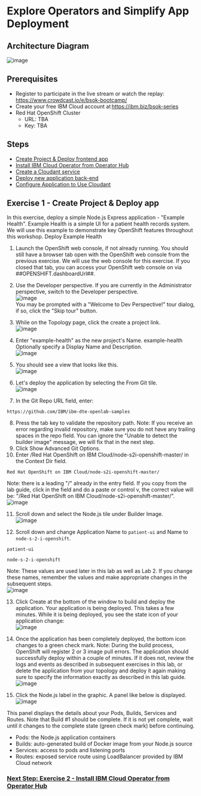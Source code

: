# Explore Operators and Simplify App Deployment
## Architecture Diagram
![image](https://user-images.githubusercontent.com/36239840/124466277-8bd1ee00-dda7-11eb-8aed-3e35394ca263.png)
## Prerequisites
- Register to participate in the live stream or watch the replay: https://www.crowdcast.io/e/bsok-bootcamp/
- Create your free IBM Cloud account at https://ibm.biz/bsok-series
- Red Hat OpenShift Cluster
  - URL: TBA
  - Key: TBA
## Steps
- <a href="https://github.com/IBMDeveloperMEA/explore-operators/blob/master/README.md">Create Project & Deploy frontend app</a>
- <a href="https://github.com/IBMDeveloperMEA/explore-operators/blob/master/ex2.md">Install IBM Cloud Operator from Operator Hub</a>
- <a href="https://github.com/IBMDeveloperMEA/explore-operators/blob/master/ex3.md">Create a Cloudant service</a>
- <a href="https://github.com/IBMDeveloperMEA/explore-operators/blob/master/ex4.md">Deploy new application back-end</a>
- <a href="https://github.com/IBMDeveloperMEA/explore-operators/blob/master/ex5.md">Configure Application to Use Cloudant</a>
## Exercise 1 - Create Project & Deploy app
In this exercise, deploy a simple Node.js Express application - "Example Health". Example Health is a simple UI for a patient health records system. We will use this example to demonstrate key OpenShift features throughout this workshop.
Deploy Example Health
1.	Launch the OpenShift web console, if not already running.
You should still have a browser tab open with the OpenShift web console from the previous exercise. We will use the web console for this exercise. If you closed that tab, you can access your OpenShift web console on via ##OPENSHIFT.dashboardUrl##.
2.	Use the Developer perspective. If you are currently in the Administrator perspective, switch to the Developer perspective.
<br>![image](https://user-images.githubusercontent.com/36239840/124442946-4a811480-dd8e-11eb-9baa-69db958ab342.png)<br>
You may be prompted with a "Welcome to Dev Perspective!" tour dialog, if so, click the "Skip tour" button.
3.	While on the Topology page, click the create a project link.
<br> ![image](https://user-images.githubusercontent.com/36239840/124442970-5076f580-dd8e-11eb-8603-c6e6855aa53e.png)<br>

4.	Enter "example-health" as the new project's Name.
example-health
Optionally specify a Display Name and Description.
 <br>![image](https://user-images.githubusercontent.com/36239840/124443001-58cf3080-dd8e-11eb-970d-3323b69c9e52.png)<br>

5.	You should see a view that looks like this.
<br> ![image](https://user-images.githubusercontent.com/36239840/124443022-5d93e480-dd8e-11eb-964c-9054b957b410.png)<br>

6.	Let's deploy the application by selecting the From Git tile.
 <br>![image](https://user-images.githubusercontent.com/36239840/124443044-6389c580-dd8e-11eb-9590-c0fad9061057.png)<br>

7.	In the Git Repo URL field, enter: 
```
https://github.com/IBM/ibm-dte-openlab-samples
```

8.	Press the tab key to validate the repository path.
Note: If you receive an error regarding invalid repository, make sure you do not have any trailing spaces in the repo field. You can ignore the "Unable to detect the builder image" message, we will fix that in the next step.
9.	Click Show Advanced Git Options.
10.	Enter /Red Hat OpenShift on IBM Cloud/node-s2i-openshift-master/ in the Context Dir field.
```
Red Hat OpenShift on IBM Cloud/node-s2i-openshift-master/
```
Note: there is a leading "/" already in the entry field. If you copy from the lab guide, click in the field and do a paste or control v, the correct value will be: "/Red Hat OpenShift on IBM Cloud/node-s2i-openshift-master/".
<br> ![image](https://user-images.githubusercontent.com/36239840/124443070-6c7a9700-dd8e-11eb-93e3-ca7d3ea2ea33.png)<br>

11.	Scroll down and select the Node.js tile under Builder Image.
 <br>![image](https://user-images.githubusercontent.com/36239840/124443098-71d7e180-dd8e-11eb-87e7-74469144eceb.png)<br>

12.	Scroll down and change Application Name to ```patient-ui``` and Name to ```node-s-2-i-openshift```.
```
patient-ui
```
```
node-s-2-i-openshift
```
Note: These values are used later in this lab as well as Lab 2. If you change these names, remember the values and make appropriate changes in the subsequent steps.
<br> ![image](https://user-images.githubusercontent.com/36239840/124443119-77cdc280-dd8e-11eb-9bad-d57f32323342.png)<br>

13.	Click Create at the bottom of the window to build and deploy the application.
Your application is being deployed. This takes a few minutes. While it is being deployed, you see the state icon of your application change:
<br> ![image](https://user-images.githubusercontent.com/36239840/124443145-7bf9e000-dd8e-11eb-8f35-4f96e9d791e0.png)<br>

14.	Once the application has been completely deployed, the bottom icon changes to a green check mark.
Note: During the build process, OpenShift will register 2 or 3 image pull errors. The application should successfully deploy within a couple of minutes. If it does not, review the logs and events as described in subsequent exercises in this lab, or delete the application from your topology and deploy it again making sure to specify the information exactly as described in this lab guide.
<br> ![image](https://user-images.githubusercontent.com/36239840/124443194-874d0b80-dd8e-11eb-9b38-f0b6b6ca4659.png)<br>

15.	Click the Node.js label in the graphic. A panel like below is displayed.
<br> ![image](https://user-images.githubusercontent.com/36239840/124443212-8ae09280-dd8e-11eb-8ce2-6344ad1b64dc.png)<br>

This panel displays the details about your Pods, Builds, Services and Routes. Note that Build #1 should be complete. If it is not yet complete, wait until it changes to the complete state (green check mark) before continuing.
- Pods: the Node.js application containers
- Builds: auto-generated build of Docker image from your Node.js source 
- Services: access to pods and listening ports
- Routes: exposed service route using LoadBalancer provided by IBM Cloud network

### <a href="https://github.com/IBMDeveloperMEA/explore-operators/blob/master/ex2.md">Next Step: Exercise 2 - Install IBM Cloud Operator from Operator Hub</a>
